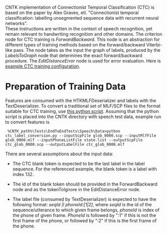 CNTK implementation of Connectionist Temporal Classification (CTC) is based on the paper by Alex Graves, etl. "Connectionist temporal classification: labelling unsegmented sequence data with recurrent neural networks".  
These instructions are written in the context of speech recognition, yet remain relevant to handwriting recognition and other domains.
The criterion node for CTC training is *ForwardBackward*. This node is an abstraction for different types of training methods based on the forward/backward Viterbi-like pass. The node takes as the input the graph of labels, produced by the *LabelsToGraph* node that determines the exact forward/backward procedure. The *EditDistanceError* node is used for error evaluation. Here is [example CTC training configuration](https://github.com/Microsoft/CNTK/blob/master/Tests/EndToEndTests/Speech/LSTM_CTC/lstm.bs).

# Preparation of Training Data

Features are consumed with the HTKMLFDeserializer and labels with the TextDeserializer. To convert a traditional set of MLF/SCP files to the format suitable for CTC training, use [this python script](https://github.com/vmazalov/Scripts/blob/master/ctc_label_conversion.py). Assuming that the python script is placed into the CNTK directory with speech test data, example run to convert features is
<pre><code> %CNTK_path%\Tests\EndToEndTests\Speech\Data>python ctc_label_conversion.py --inputScpFile glob_0000.scp --inputMlfFile glob_0000.mlf --inputPhoneListFile state.list --outputScpFile ctc_glob_0000.scp --outputLabelFile ctc_glob_0000.mlf </code></pre>

There are several assumptions about the input data:

* The CTC blank token is expected to be the last label in the label sequence. For the referenced example, the blank token is a label with index 132.

*  The id of the blank token should be provided in the ForwardBackward node and as the tokenToIgnore in the EditDistanceError node.

* The label file (consumed by TextDeserializer) is expected to have the following format: 
  *seqId |l phoneId:[1|2]*,
where *seqId* is the id of the sequence/utterance to which given frame belongs, *phoneId* is index of the phone of given frame. *PhoneId* is followed by ":1" if this is not the first frame of the phone, or followed by ":2" if this is the first frame of the phone.
